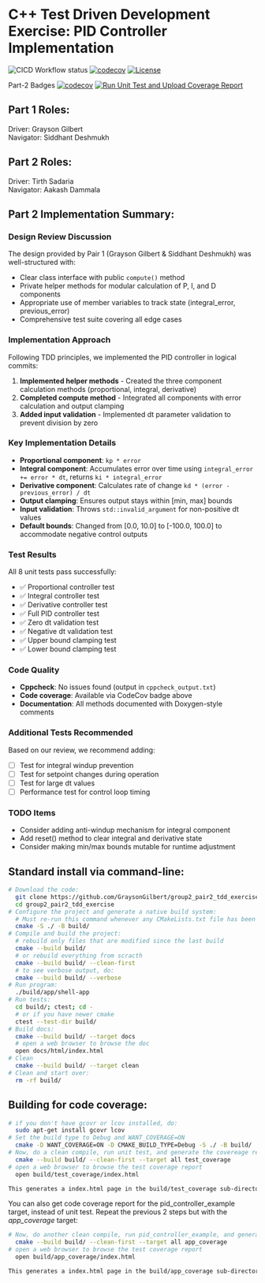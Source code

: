 # C++ Test Driven Development Exercise: PID Controller Implementation
![CICD Workflow status](https://github.com/GraysonGilbert/group2_pair2_tdd_exercise/actions/workflows/run-unit-test-and-upload-codecov.yml/badge.svg) [![codecov](https://codecov.io/gh/GraysonGilbert/group2_pair2_tdd_exercise/graph/badge.svg?token=9BMMT6K9FG)](https://codecov.io/gh/GraysonGilbert/group2_pair2_tdd_exercise) [![License](https://img.shields.io/badge/license-MIT-blue.svg)](LICENSE)

Part-2 Badges
[![codecov](https://codecov.io/gh/TirthSadaria/group2_pair2_tdd_exercise/branch/impl-pid-controller/graph/badge.svg?token=YOUR_CODECOV_TOKEN)](https://codecov.io/gh/TirthSadaria/group2_pair2_tdd_exercise)
[![Run Unit Test and Upload Coverage Report](https://github.com/TirthSadaria/group2_pair2_tdd_exercise/actions/workflows/run-unit-test-and-upload-codecov.yml/badge.svg?branch=impl-pid-controller)](https://github.com/TirthSadaria/group2_pair2_tdd_exercise/actions/workflows/run-unit-test-and-upload-codecov.yml)


## Part 1 Roles:
Driver: Grayson Gilbert  
Navigator: Siddhant Deshmukh  

## Part 2 Roles:
Driver: Tirth Sadaria  
Navigator: Aakash Dammala

## Part 2 Implementation Summary:

### Design Review Discussion
The design provided by Pair 1 (Grayson Gilbert & Siddhant Deshmukh) was well-structured with:
- Clear class interface with public `compute()` method
- Private helper methods for modular calculation of P, I, and D components
- Appropriate use of member variables to track state (integral_error, previous_error)
- Comprehensive test suite covering all edge cases

### Implementation Approach
Following TDD principles, we implemented the PID controller in logical commits:

1. **Implemented helper methods** - Created the three component calculation methods (proportional, integral, derivative)
2. **Completed compute method** - Integrated all components with error calculation and output clamping
3. **Added input validation** - Implemented dt parameter validation to prevent division by zero

### Key Implementation Details
- **Proportional component**: `kp * error`
- **Integral component**: Accumulates error over time using `integral_error += error * dt`, returns `ki * integral_error`
- **Derivative component**: Calculates rate of change `kd * (error - previous_error) / dt`
- **Output clamping**: Ensures output stays within [min, max] bounds
- **Input validation**: Throws `std::invalid_argument` for non-positive dt values
- **Default bounds**: Changed from [0.0, 10.0] to [-100.0, 100.0] to accommodate negative control outputs

### Test Results
All 8 unit tests pass successfully:
- ✅ Proportional controller test
- ✅ Integral controller test  
- ✅ Derivative controller test
- ✅ Full PID controller test
- ✅ Zero dt validation test
- ✅ Negative dt validation test
- ✅ Upper bound clamping test
- ✅ Lower bound clamping test

### Code Quality
- **Cppcheck**: No issues found (output in `cppcheck_output.txt`)
- **Code coverage**: Available via CodeCov badge above
- **Documentation**: All methods documented with Doxygen-style comments

### Additional Tests Recommended
Based on our review, we recommend adding:
- [ ] Test for integral windup prevention
- [ ] Test for setpoint changes during operation
- [ ] Test for large dt values
- [ ] Performance test for control loop timing

### TODO Items
- Consider adding anti-windup mechanism for integral component
- Add reset() method to clear integral and derivative state
- Consider making min/max bounds mutable for runtime adjustment

## Standard install via command-line:
```bash
# Download the code:
  git clone https://github.com/GraysonGilbert/group2_pair2_tdd_exercise
  cd group2_pair2_tdd_exercise
# Configure the project and generate a native build system:
  # Must re-run this command whenever any CMakeLists.txt file has been changed.
  cmake -S ./ -B build/
# Compile and build the project:
  # rebuild only files that are modified since the last build
  cmake --build build/
  # or rebuild everything from scracth
  cmake --build build/ --clean-first
  # to see verbose output, do:
  cmake --build build/ --verbose
# Run program:
  ./build/app/shell-app
# Run tests:
  cd build/; ctest; cd -
  # or if you have newer cmake
  ctest --test-dir build/
# Build docs:
  cmake --build build/ --target docs
  # open a web browser to browse the doc
  open docs/html/index.html
# Clean
  cmake --build build/ --target clean
# Clean and start over:
  rm -rf build/
```
## Building for code coverage:

```bash
# if you don't have gcovr or lcov installed, do:
  sudo apt-get install gcovr lcov
# Set the build type to Debug and WANT_COVERAGE=ON
  cmake -D WANT_COVERAGE=ON -D CMAKE_BUILD_TYPE=Debug -S ./ -B build/
# Now, do a clean compile, run unit test, and generate the covereage report
  cmake --build build/ --clean-first --target all test_coverage
# open a web browser to browse the test coverage report
  open build/test_coverage/index.html

This generates a index.html page in the build/test_coverage sub-directory that can be viewed locally in a web browser.
```

You can also get code coverage report for the pid_controller_example target, instead of unit test. Repeat the previous 2 steps but with the *app_coverage* target:

``` bash
# Now, do another clean compile, run pid_controller_example, and generate its covereage report
  cmake --build build/ --clean-first --target all app_coverage
# open a web browser to browse the test coverage report
  open build/app_coverage/index.html

This generates a index.html page in the build/app_coverage sub-directory that can be viewed locally in a web browser.
```
